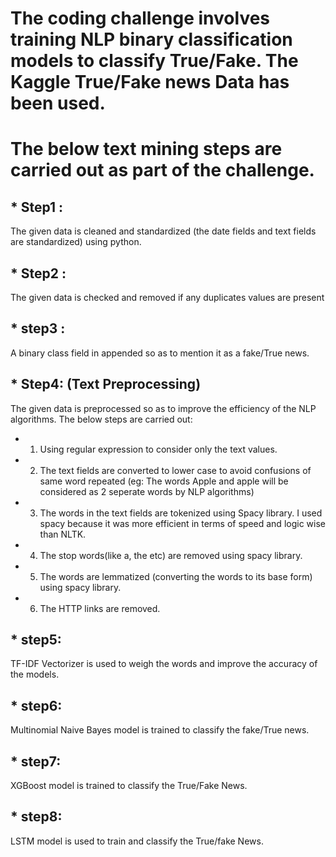# The coding challenge involves training NLP binary classification models to classify True/Fake.  The Kaggle True/Fake news Data has been used. 
# The below text mining steps are carried out as part of the challenge.

## * Step1 : 
The given data is cleaned and standardized (the date fields and text fields are standardized) using python.
  
## * Step2 :
The given data is checked and removed if any duplicates values are present

## * step3 :
A binary class field in appended so as to mention it as a fake/True news.
  
## * Step4: (Text Preprocessing)
The given data is preprocessed so as to improve the efficiency of the NLP algorithms.
The below steps are carried out:
 * 1) Using regular expression to consider only the text values.
 * 2) The text fields are converted to lower case to avoid confusions of same word repeated (eg: The words Apple and apple will be considered as 2 seperate words by NLP algorithms)
 * 3) The words in the text fields are tokenized using Spacy library. I used spacy because it was more efficient in terms of speed and logic wise than NLTK.
 * 4) The stop words(like a, the etc) are removed using spacy library.
 * 5) The words are lemmatized (converting the words to its base form) using spacy library. 
 * 6) The HTTP links are removed.
  
  ## * step5:
  TF-IDF Vectorizer is used to weigh the words and improve the accuracy of the models.

  ## * step6:
  Multinomial Naive Bayes model is trained to classify the fake/True news.

  ## * step7:
  XGBoost model is trained to classify the True/Fake News.

  ## * step8:
  LSTM model is used to train and classify the True/fake News.
